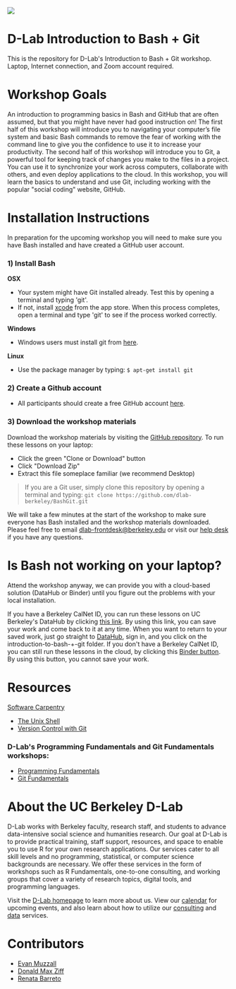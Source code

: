 ![](/octobash.png)

# D-Lab Introduction to Bash + Git

This is the repository for D-Lab's Introduction to Bash + Git workshop. Laptop, Internet connection, and Zoom account required.

# Workshop Goals

An introduction to programming basics in Bash and GitHub that are often assumed, but that you might have never had good instruction on!
The first half of this workshop will introduce you to navigating your computer’s file system and basic Bash commands to remove the fear of working with the command line to give you the confidence to use it to increase your productivity.
The second half of this workshop will introduce you to Git, a powerful tool for keeping track of changes you make to the files in a project. You can use it to synchronize your work across computers, collaborate with others, and even deploy applications to the cloud. In this workshop, you will learn the basics to understand and use Git, including working with the popular "social coding" website, GitHub. 

# Installation Instructions

In preparation for the upcoming workshop you will need to make sure you have Bash installed and have created a GitHub user account. 

### 1) Install Bash

**OSX**

* Your system might have Git installed already. Test this by opening a terminal and typing 'git'.
* If not, install [xcode](https://apps.apple.com/us/app/xcode/id497799835?mt=12) from the app store. When this process completes, open a terminal and type 'git' to see if the process worked correctly.

**Windows**

* Windows users must install git from [here](https://git-scm.com/downloads).

**Linux**

* Use the package manager by typing: `$ apt-get install git`

### 2) Create a Github account

* All participants should create a free GitHub account [here](https://github.com/join?source=header-home).

### 3) Download the workshop materials

Download the workshop materials by visiting the [GitHub repository](https://github.com/dlab-berkeley/BashGit). To run these lessons on your laptop: 

* Click the green "Clone or Download" button
* Click "Download Zip"
* Extract this file someplace familiar (we recommend Desktop) 

> If you are a Git user, simply clone this repository by opening a terminal and typing: `git clone https://github.com/dlab-berkeley/BashGit.git`

We will take a few minutes at the start of the workshop to make sure everyone has Bash installed and the workshop materials downloaded. Please feel free to email [dlab-frontdesk@berkeley.edu](dlab-frontdesk@berkeley.edu) or visit our [help desk](https://dlab.berkeley.edu/frontdesk) if you have any questions.

# Is Bash not working on your laptop?

Attend the workshop anyway, we can provide you with a cloud-based solution (DataHub or Binder) until you figure out the problems with your local installation. 

If you have a Berkeley CalNet ID, you can run these lessons on UC Berkeley's DataHub by clicking [this link](https://datahub.berkeley.edu/hub/user-redirect/git-pull?repo=https%3A%2F%2Fgithub.com%2Fdlab-berkeley%2FBashGit&urlpath=tree%2FBashGit%2F&branch=master). By using this link, you can save your work and come back to it at any time. When you want to return to your saved work, just go straight to [DataHub](https://datahub.berkeley.edu), sign in, and you click on the introduction-to-bash-+-git folder.
If you don't have a Berkeley CalNet ID, you can still run these lessons in the cloud, by clicking this [Binder button](https://hub.mybinder.turing.ac.uk/user/dlab-berkeley-bashgit-in1h0k5a/tree). By using this button, you cannot save your work. 

# Resources

[Software Carpentry](https://software-carpentry.org/lessons/)
* [The Unix Shell](http://swcarpentry.github.io/shell-novice/)
* [Version Control with Git](http://swcarpentry.github.io/git-novice/)

### D-Lab's Programming Fundamentals and Git Fundamentals workshops: 

* [Programming Fundamentals](https://github.com/dlab-berkeley/programming-fundamentals)
* [Git Fundamentals](https://github.com/dlab-berkeley/git-fundamentals)

# About the UC Berkeley D-Lab
D-Lab works with Berkeley faculty, research staff, and students to advance data-intensive social science and humanities research. Our goal at D-Lab is to provide practical training, staff support, resources, and space to enable you to use R for your own research applications. Our services cater to all skill levels and no programming, statistical, or computer science backgrounds are necessary. We offer these services in the form of workshops such as R Fundamentals, one-to-one consulting, and working groups that cover a variety of research topics, digital tools, and programming languages.  

Visit the [D-Lab homepage](http://dlab.berkeley.edu/) to learn more about us. View our [calendar](http://dlab.berkeley.edu/calendar-node-field-date) for upcoming events, and also learn about how to utilize our [consulting](http://dlab.berkeley.edu/consulting) and [data](http://dlab.berkeley.edu/data-resources) services. 

# Contributors
* [Evan Muzzall](https://dlab.berkeley.edu/people/evan-muzzall)
* [Donald Max Ziff](https://dlab.berkeley.edu/people/donald-max-ziff)
* [Renata Barreto](https://dlab.berkeley.edu/people/renata-barreto)
